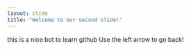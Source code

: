 ```yaml
---
layout: slide
title: "Welcome to our second slide!"
---
```

this is a nice bot to learn github
Use the left arrow to go back!
